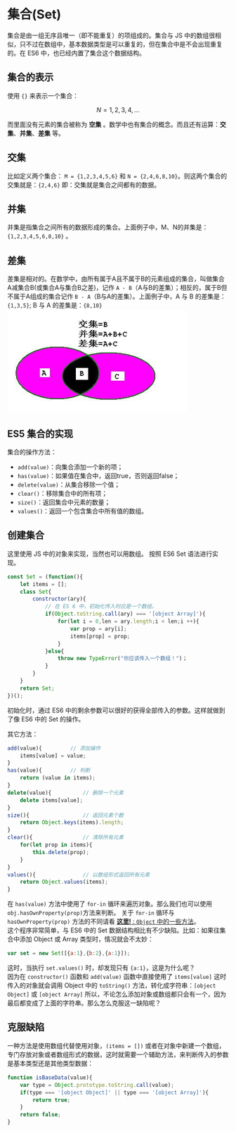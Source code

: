 # 集合(Set)
集合是由一组无序且唯一（即不能重复）的项组成的。集合与 JS 中的数组很相似，只不过在数组中，基本数据类型是可以重复的，但在集合中是不会出现重复的。在 ES6 中，也已经内置了集合这个数据结构。  

集合的表示
-------
使用 `{}` 来表示一个集合：
```math
N = {1,2,3,4,...}
```
而里面没有元素的集合被称为 **空集** 。数学中也有集合的概念。而且还有运算：**交集**、**并集**、**差集** 等。  
## 交集
比如定义两个集合：
`M = {1,2,3,4,5,6}` 和 `N = {2,4,6,8,10}`。则这两个集合的交集就是：`{2,4,6}` 即：交集就是集合之间都有的数据。
## 并集
并集是指集合之间所有的数据形成的集合。上面例子中，M、N的并集是：`{1,2,3,4,5,6,8,10}` 。
## 差集
差集是相对的。在数学中，由所有属于A且不属于B的元素组成的集合，叫做集合A减集合B(或集合A与集合B之差)，记作 `A - B`（A与B的差集）；相反的，属于B但不属于A组成的集合记作 `B - A`（B与A的差集）。上面例子中，A 与 B 的差集是：`{1,3,5}`; B 与 A 的差集是：`{8,10}`  
!["交集、并集、差集"](./image/Set.jpg)  

## ES5 集合的实现
集合的操作方法：
+ `add(value)`：向集合添加一个新的项；
+ `has(value)`：如果值在集合中，返回true，否则返回false；
+ `delete(value)`：从集合移除一个值；
+ `clear()`：移除集合中的所有项；
+ `size()`：返回集合中元素的数量；
+ `values()`：返回一个包含集合中所有值的数组。  

## 创建集合
这里使用 JS 中的对象来实现，当然也可以用数组。
按照 ES6 Set 语法进行实现。
```js
const Set = (function(){
    let items = [];
    class Set{
        constructor(ary){
            // 在 ES 6 中，初始化传入时应是一个数组。
            if(Object.toString.call(ary) === '[object Array]'){
                for(let i = 0,len = ary.length;i < len;i ++){
                    var prop = ary[i];
                    items[prop] = prop;
                }
            }else{
                throw new TypeError("你应该传入一个数组！")；
            }
        }
    }
    return Set;
})();
```
初始化时，通过 ES6 中的剩余参数可以很好的获得全部传入的参数。这样就做到了像 ES6 中的 Set 的操作。

其它方法：
```js
add(value){         // 添加操作
    items[value] = value;
}
has(value){         // 判断
    return (value in items);
}
delete(value){          // 删除一个元素
    delete items[value];
}
size(){                 // 返回元素个数
    return Object.keys(items).length;
}
clear(){                // 清除所有元素
    for(let prop in items){
        this.delete(prop);
    }
}
values(){               // 以数组形式返回所有元素
    return Object.values(items);
}
```
在 `has(value)` 方法中使用了 `for-in` 循环来遍历对象。那么我们也可以使用`obj.hasOwnProperty(prop)`方法来判断。  关于 `for-in` 循环与 `hasOwnProperty(prop)` 方法的不同请看 [**这里!** : `Object` 中的一些方法](../内置库/Object.md)。  
这个程序非常简单，与 ES6 中的 Set 数据结构相比有不少缺陷。比如：如果往集合中添加 Object 或 Array 类型时，情况就会不太妙：
```js
var set = new Set([{a:1},{b:2},{a:1}]);
```
这时，当执行 `set.values()` 时，却发现只有 `{a:1}`，这是为什么呢？  
因为在 `constructor()` 函数和 `add(value)` 函数中直接使用了 `items[value]` 这时传入的对象就会调用 Object 中的 `toString()` 方法，转化成字符串：`[object Object]` 或 `[object Array]` 所以，不论怎么添加对象或数组都只会有一个，因为最后都变成了上面的字符串。那么怎么克服这一缺陷呢？  
## 克服缺陷
一种方法是使用数组代替使用对象，`(items = [])` 或者在对象中新建一个数组，专门存放对象或者数组形式的数据，这时就需要一个辅助方法，来判断传入的参数是基本类型还是其他类型数据：
```js
function isBaseData(value){
    var type = Object.prototype.toString.call(value);
    if(type === '[object Object]' || type === '[object Array]'){
        return true;
    }
    return false;
}
```
